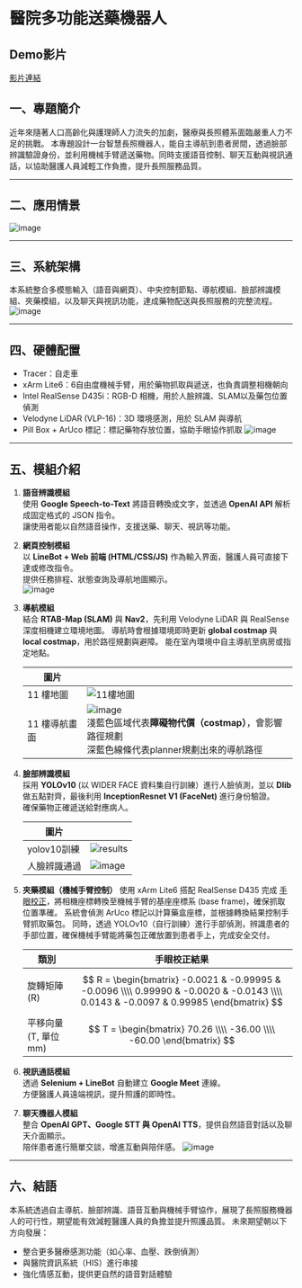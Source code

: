 # 醫院多功能送藥機器人 


## Demo影片
[影片連結](https://youtu.be/UA9hmdtO8JE?si=tcyx1zMHwtMPFO8q)

## 一、專題簡介
近年來隨著人口高齡化與護理師人力流失的加劇，醫療與長照體系面臨嚴重人力不足的挑戰。
本專題設計一台智慧長照機器人，能自主導航到患者房間，透過臉部辨識驗證身份，並利用機械手臂遞送藥物。同時支援語音控制、聊天互動與視訊通話，以協助醫護人員減輕工作負擔，提升長照服務品質。

---

## 二、應用情景
![image](https://hackmd.io/_uploads/BJj7wMDogg.png)


---

## 三、系統架構
本系統整合多模態輸入（語音與網頁）、中央控制節點、導航模組、臉部辨識模組、夾藥模組，以及聊天與視訊功能，達成藥物配送與長照服務的完整流程。
![image](https://hackmd.io/_uploads/rJMQIGDjxe.png)

---

## 四、硬體配置
* Tracer：自走車
* xArm Lite6：6自由度機械手臂，用於藥物抓取與遞送，也負責調整相機朝向
* Intel RealSense D435i：RGB-D 相機，用於人臉辨識、SLAM以及藥包位置偵測
* Velodyne LiDAR (VLP-16)：3D 環境感測，用於 SLAM 與導航
* Pill Box + ArUco 標記：標記藥物存放位置，協助手眼協作抓取
![image](https://hackmd.io/_uploads/BJHpvGvjgx.png)

---

## 五、模組介紹

1. **語音辨識模組**  
   使用 **Google Speech-to-Text** 將語音轉換成文字，並透過 **OpenAI API** 解析成固定格式的 JSON 指令。  
   讓使用者能以自然語音操作，支援送藥、聊天、視訊等功能。  

2. **網頁控制模組**  
   以 **LineBot + Web 前端 (HTML/CSS/JS)** 作為輸入界面，醫護人員可直接下達或修改指令。  
   提供任務排程、狀態查詢及導航地圖顯示。  
   ![image](https://hackmd.io/_uploads/HJxsCGwslx.png)


3. **導航模組**  
   結合 **RTAB-Map (SLAM)** 與 **Nav2**，先利用 Velodyne LiDAR 與 RealSense 深度相機建立環境地圖。
導航時會根據環境即時更新 **global costmap** 與 **local costmap**，用於路徑規劃與避障。
能在室內環境中自主導航至病房或指定地點。  

    | 圖片 |  |
    |------|----------|
    | 11 樓地圖 | ![11樓地圖](https://hackmd.io/_uploads/rkawJmPsee.png) |
    | 11 樓導航畫面  | ![image](https://hackmd.io/_uploads/B1gDFnwoex.png)<br>淺藍色區域代表**障礙物代價（costmap）**，會影響路徑規劃 <br> 深藍色線條代表planner規劃出來的導航路徑|




4. **臉部辨識模組**  
   採用 **YOLOv10** (以 WIDER FACE 資料集自行訓練）進行人臉偵測，並以 **Dlib** 做五點對齊，最後利用 **InceptionResnet V1 (FaceNet)** 進行身份驗證。  
   確保藥物正確遞送給對應病人。  
   
    | 圖片 |  |
    |------|----------|
    | yolov10訓練 | ![results](https://hackmd.io/_uploads/rJ9b7CDiel.png) |
    | 人臉辨識通過  | ![image](https://hackmd.io/_uploads/Bk7UTaPjlg.png) |


5. **夾藥模組（機械手臂控制）** 
    使用 xArm Lite6 搭配 RealSense D435 完成 [手眼校正](https://youtu.be/MsT9OtA3d_w?si=70Rc7QNobzVqoryr)，將相機座標轉換至機械手臂的基座座標系 (base frame)，確保抓取位置準確。
系統會偵測 ArUco 標記以計算藥盒座標，並根據轉換結果控制手臂抓取藥包。
同時，透過 YOLOv10（自行訓練）進行手部偵測，辨識患者的手部位置，確保機械手臂能將藥包正確放置到患者手上，完成安全交付。 
   
    | 類別 | 手眼校正結果 |
    |------|------|
    | 旋轉矩陣 (R) | $$ R = \begin{bmatrix} -0.0021 & -0.99995 & -0.0096 \\\\ 0.99990 & -0.0020 & -0.0143 \\\\ 0.0143 & -0.0097 & 0.99985 \end{bmatrix} $$ |
    | 平移向量 (T, 單位 mm) | $$ T = \begin{bmatrix} 70.26 \\\\ -36.00 \\\\ -60.00 \end{bmatrix} $$ |

6. **視訊通話模組**  
   透過 **Selenium + LineBot** 自動建立 **Google Meet** 連線。  
   方便醫護人員遠端視訊，提升照護的即時性。  

7. **聊天機器人模組**  
   整合 **OpenAI GPT、Google STT 與 OpenAI TTS**，提供自然語音對話以及聊天介面顯示。  
   陪伴患者進行簡單交談，增進互動與陪伴感。
   ![image](https://hackmd.io/_uploads/r1p2o6Diex.png)


   

---

## 六、結語
本系統透過自主導航、臉部辨識、語音互動與機械手臂協作，展現了長照服務機器人的可行性，期望能有效減輕醫護人員的負擔並提升照護品質。
未來期望朝以下方向發展：
*    整合更多醫療感測功能（如心率、血壓、跌倒偵測）
*    與醫院資訊系統（HIS）進行串接
*    強化情感互動，提供更自然的語音對話體驗

